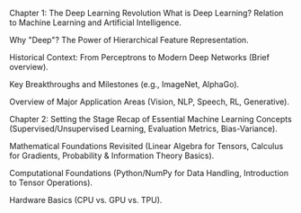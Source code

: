 Chapter 1: The Deep Learning Revolution
What is Deep Learning? Relation to Machine Learning and Artificial Intelligence.

Why "Deep"? The Power of Hierarchical Feature Representation.

Historical Context: From Perceptrons to Modern Deep Networks (Brief overview).

Key Breakthroughs and Milestones (e.g., ImageNet, AlphaGo).

Overview of Major Application Areas (Vision, NLP, Speech, RL, Generative).

Chapter 2: Setting the Stage
Recap of Essential Machine Learning Concepts (Supervised/Unsupervised Learning, Evaluation Metrics, Bias-Variance).

Mathematical Foundations Revisited (Linear Algebra for Tensors, Calculus for Gradients, Probability & Information Theory Basics).

Computational Foundations (Python/NumPy for Data Handling, Introduction to Tensor Operations).

Hardware Basics (CPU vs. GPU vs. TPU).
